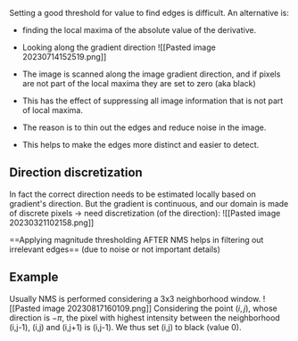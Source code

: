 Setting a good threshold for value to find edges is difficult. An alternative is: 
- finding the local maxima of the absolute value of the derivative.
- Looking along the gradient direction
![[Pasted image 20230714152519.png]]

-   The image is scanned along the image gradient direction, and if pixels are not part of the local maxima they are set to zero (aka black)
-   This has the effect of suppressing all image information that is not part of local maxima.
-   The reason is to thin out the edges and reduce noise in the image.
-   This helps to make the edges more distinct and easier to detect.

## Direction discretization
In fact the correct direction needs to be estimated locally based on gradient's direction.
But the gradient is continuous, and our domain is made of discrete pixels -> need discretization (of the direction):
![[Pasted image 20230321102158.png]]

==Applying magnitude thresholding AFTER NMS helps in filtering out irrelevant edges== (due to noise or not important details)


## Example
Usually NMS is performed considering a 3x3 neighborhood window.
![[Pasted image 20230817160109.png]]
Considering the point $(i,j)$, whose direction is $-\pi$, the pixel with highest intensity between the neighborhood (i,j-1), (i,j) and (i,j+1) is (i,j-1).
We thus set (i,j) to black (value 0).